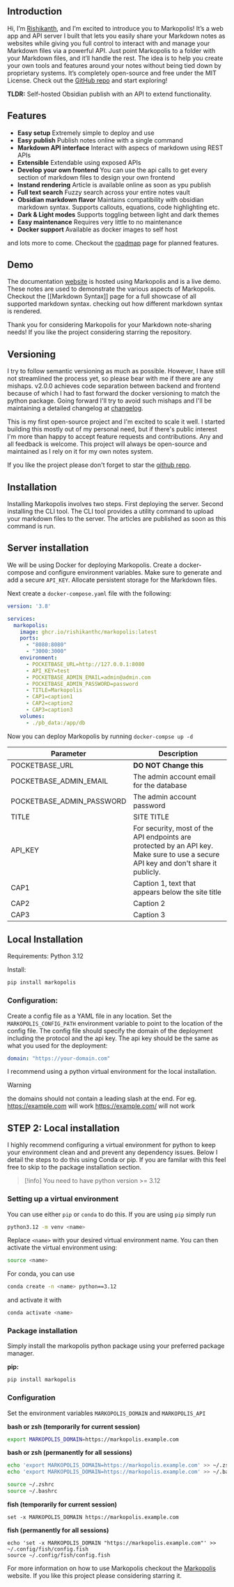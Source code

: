 ## Introduction
Hi,
I’m [Rishikanth](https://rishikanth.me), and I’m excited to introduce you to Markopolis! It’s a web app and API server I
built that lets you easily share your Markdown notes as websites while giving you full control to
interact with and manage your Markdown files via a powerful API. Just point Markopolis to a folder
with your Markdown files, and it’ll handle the rest. The idea is to help you create your own tools
and features around your notes without being tied down by proprietary systems. It’s completely
open-source and free under the MIT License. Check out the [GitHub repo](https://github.com/rishikanthc/markopolis) and start exploring!

**TLDR:** Self-hosted Obsidian publish with an API to extend functionality.

## Features

- **Easy setup** Extremely simple to deploy and use
- **Easy publish** Publish notes online with a single command
- **Markdown API interface** Interact with aspecs of markdown using REST APIs
- **Extensible** Extendable using exposed APIs
- **Develop your own frontend** You can use the api calls to get every section of markdown files to design your own frontend
- **Instand rendering** Article is available online as soon as ypu publish
- **Full text search** Fuzzy search across your entire notes vault
- **Obsidian markdown flavor** Maintains compatibility with obsidian markdown syntax. Supports
  callouts, equations, code highlighting etc.
- **Dark & Light modes** Supports toggling between light and dark themes
- **Easy maintenance** Requires very little to no maintenance
- **Docker support** Available as docker images to self host

and lots more to come. Checkout the [roadmap](https://markopolis.app/roadmap) page for planned features.

## Demo
The documentation [website](https://markopolis.app) is hosted using Markopolis and is a live demo.
These notes are used to demonstrate the various aspects of Markopolis.
Checkout the [[Markdown Syntax]] page for a full showcase of all supported markdown syntax. checking out how different markdown syntax is rendered.

Thank you for considering Markopolis for your Markdown note-sharing needs! If you like
the project considering starring the repository.

## Versioning

I try to follow semantic versioning as much as possible. However, I have still not
streamlined the process yet, so please bear with me if there are any mishaps. v2.0.0 achieves
code separation between backend and frontend because of which I had to fast forward the
docker versioning to match the python package. Going forward I'll try to avoid such mishaps
and I'll be maintaining a detailed changelog at [changelog](https://markopolis.app/changelog).

This is my first open-source project and I'm excited to scale it well. I started building this
mostly out of my personal need, but if there's public interest I'm more than happy to
accept feature requests and contributions. Any and all feedback is welcome. This project
will always be open-source and maintained as I rely on it for my own notes system.

If you like the project please don't forget to star the [github repo](https://github.com/rishikanthc/markopolis.git).

## Installation
Installing Markopolis involves two steps. First deploying the server. Second
installing the CLI tool. The CLI tool provides a utility command to upload
your markdown files to the server. The articles are published as soon as
this command is run.

## Server installation

We will be using Docker for deploying Markopolis.
Create a docker-compose and configure environment variables.
Make sure to generate and add a secure `API_KEY`.
Allocate persistent storage for the Markdown files.


Next create a `docker-compose.yaml` file with the following:

```yaml
version: '3.8'

services:
  markopolis:
    image: ghcr.io/rishikanthc/markopolis:latest
    ports:
      - "8080:8080"
      - "3000:3000"
    environment:
      - POCKETBASE_URL=http://127.0.0.1:8080
      - API_KEY=test
      - POCKETBASE_ADMIN_EMAIL=admin@admin.com
      - POCKETBASE_ADMIN_PASSWORD=password
      - TITLE=Markopolis
      - CAP1=caption1
      - CAP2=caption2
      - CAP3=caption3
    volumes:
      - ./pb_data:/app/db
```

Now you can deploy Markopolis by running `docker-compse up -d`

Parameter | Description
-- | --
POCKETBASE_URL | **DO NOT Change this**
POCKETBASE_ADMIN_EMAIL | The admin account email for the database
POCKETBASE_ADMIN_PASSWORD | The admin account password
TITLE | SITE TITLE
API_KEY | For security, most of the API endpoints are protected by an API key. Make sure to use a secure API key and don't share it publicly.
CAP1 | Caption 1, text that appears below the site title
CAP2 | Caption 2
CAP3 | Caption 3


## Local Installation
Requirements: Python 3.12

Install:
```sh
pip install markopolis
```

### Configuration:
Create a config file as a YAML file in any location.
Set the `MARKOPOLIS_CONFIG_PATH` environment variable to point to the location of the config file.
The config file should specify the domain of the deployment including the protocol and
the api key. The api key should be the same as what you used for the deployment:

```yaml
domain: "https://your-domain.com"
```

I recommend using a python virtual environment for the local installation.


> [!warning]
> the domains should not contain a leading slash at the end.
> For eg. https://example.com will work
> https://example.com/ will not work

## STEP 2: Local installation

I highly recommend configuring a virtual environment for python to keep your environment clean and
and prevent any dependency issues. Below I detail the steps to do this using Conda or pip. If you are familar
with this feel free to skip to the package installation section.

> [!info]
> You need to have python version >= 3.12

### Setting up a virtual environment

You can use either `pip` or `conda` to do this. If you are using `pip` simply run
```bash
python3.12 -m venv <name>
```

Replace `<name>` with your desired virtual environment name. You can then activate the virtual environment
using:
```bash
source <name>
```

For conda, you can use
```bash
conda create -n <name> python==3.12
```

and activate it with
```bash
conda activate <name>
```

### Package installation

Simply install the markopolis python package using your preferred package manager.

**pip:**
```bash
pip install markopolis
```

### Configuration

Set the environment variables `MARKOPOLIS_DOMAIN` and `MARKOPOLIS_API`

**bash or zsh (temporarily for current session)**
```bash
export MARKOPOLIS_DOMAIN=https://markopolis.example.com
```

**bash or zsh (permanently for all sessions)**
```bash
echo 'export MARKOPOLIS_DOMAIN=https://markopolis.example.com' >> ~/.zshrc
echo 'export MARKOPOLIS_DOMAIN=https://markopolis.example.com' >> ~/.bashrc

source ~/.zshrc
source ~/.bashrc
```

**fish (temporarily for current session)**
```fish
set -x MARKOPOLIS_DOMAIN https://markopolis.example.com
```


**fish (permanently for all sessions)**
```fish
echo 'set -x MARKOPOLIS_DOMAIN "https://markopolis.example.com"' >> ~/.config/fish/config.fish
source ~/.config/fish/config.fish
```

For more information on how to use Markopolis checkout the [Markopolis](https://markopolis.app) website.
If you like this project please considering starring it.
